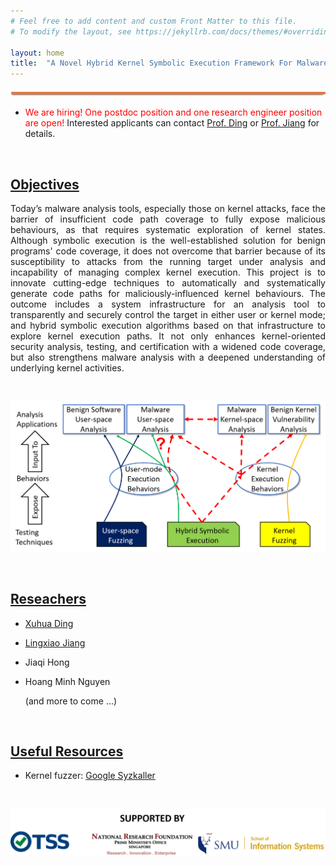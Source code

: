 ```yaml
---
# Feel free to add content and custom Front Matter to this file.
# To modify the layout, see https://jekyllrb.com/docs/themes/#overriding-theme-defaults

layout: home
title:  "A Novel Hybrid Kernel Symbolic Execution Framework For Malware Analysis"
---
```


![topline](/images/top-line.png)


* <span style="color:red"> We are hiring! One postdoc position and one research engineer position are open! </span> Interested applicants can contact [Prof. Ding](mailto:xhding@smu.edu.sg) or [Prof. Jiang](mailto:lxjiang@smu.edu.sg) for details.  

<br/>

## <span style="text-decoration: underline">Objectives</span>

<p style="text-align:justify;"> Today’s malware analysis tools, especially those on kernel attacks, face the barrier of insufficient code path coverage to fully expose malicious behaviours, as that requires systematic exploration of kernel states. Although symbolic execution is the well-established solution for benign programs' code coverage, it does not overcome that barrier because of its susceptibility to attacks from the running target under analysis and incapability of managing complex kernel execution. This project is to innovate cutting-edge techniques to automatically and systematically generate code paths for maliciously-influenced kernel behaviours. The outcome includes a system infrastructure for an analysis tool to transparently and securely control the target in either user or kernel mode; and hybrid symbolic execution algorithms based on that infrastructure to explore kernel execution paths. It not only enhances kernel-oriented security analysis, testing, and certification with a widened code coverage, but also strengthens malware analysis with a deepened understanding of underlying kernel activities. 
</p>
<br/>

![system overview](/images/system.png)

<br/>

## <span style="text-decoration: underline">Reseachers</span>

* [Xuhua Ding](http://www.mysmu.edu/faculty/xhding/)
* [Lingxiao Jiang](http://www.mysmu.edu/faculty/lxjiang/)
* Jiaqi Hong 
* Hoang Minh Nguyen 
  
  (and more to come ...)  

<br/>


## <span style="text-decoration: underline">Useful Resources</span>

* Kernel fuzzer: [Google Syzkaller](https://github.com/google/syzkaller)

<br/>

![logo](/images/sponsor.png)
